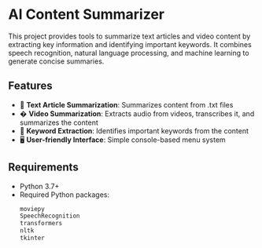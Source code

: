 # AI Content Summarizer

This project provides tools to summarize text articles and video content by extracting key information and identifying important keywords. It combines speech recognition, natural language processing, and machine learning to generate concise summaries.

## Features

- 📄 **Text Article Summarization**: Summarizes content from .txt files
- � **Video Summarization**: Extracts audio from videos, transcribes it, and summarizes the content
- 🔑 **Keyword Extraction**: Identifies important keywords from the content
- 🖥️ **User-friendly Interface**: Simple console-based menu system

## Requirements

- Python 3.7+
- Required Python packages:
  ```bash
  moviepy
  SpeechRecognition
  transformers
  nltk
  tkinter
